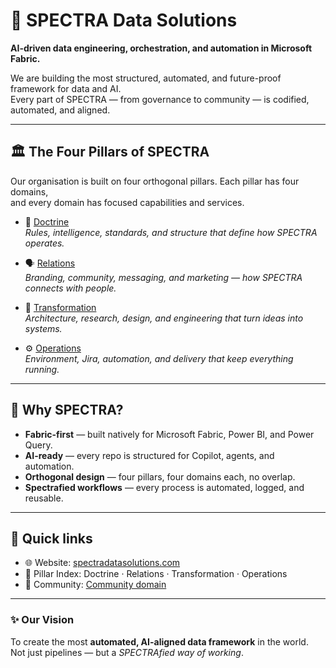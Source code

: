 # 🌌 SPECTRA Data Solutions

**AI-driven data engineering, orchestration, and automation in Microsoft Fabric.**

We are building the most structured, automated, and future-proof framework for data and AI.  
Every part of SPECTRA — from governance to community — is codified, automated, and aligned.  

---

## 🏛️ The Four Pillars of SPECTRA
Our organisation is built on four orthogonal pillars. Each pillar has four domains,  
and every domain has focused capabilities and services.

- 🧭 [Doctrine](https://github.com/SPECTRADataSolutions/doctrine)  
  *Rules, intelligence, standards, and structure that define how SPECTRA operates.*  

- 🗣️ [Relations](https://github.com/SPECTRADataSolutions/relations)  
  *Branding, community, messaging, and marketing — how SPECTRA connects with people.*  

- 🔄 [Transformation](https://github.com/SPECTRADataSolutions/transformation)  
  *Architecture, research, design, and engineering that turn ideas into systems.*  

- ⚙️ [Operations](https://github.com/SPECTRADataSolutions/operations)  
  *Environment, Jira, automation, and delivery that keep everything running.*  

---

## 🚀 Why SPECTRA?
- **Fabric-first** — built natively for Microsoft Fabric, Power BI, and Power Query.  
- **AI-ready** — every repo is structured for Copilot, agents, and automation.  
- **Orthogonal design** — four pillars, four domains each, no overlap.  
- **Spectrafied workflows** — every process is automated, logged, and reusable.  

---

## 🔗 Quick links
- 🌐 Website: [spectradatasolutions.com](https://www.spectradatasolutions.com)  
- 📘 Pillar Index: Doctrine · Relations · Transformation · Operations  
- 💬 Community: [Community domain](https://github.com/SPECTRADataSolutions/community)  

---

### ✨ Our Vision
To create the most **automated, AI-aligned data framework** in the world.  
Not just pipelines — but a *SPECTRAfied way of working*.  
